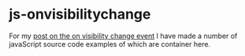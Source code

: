 # js-onvisibilitychange

For my [post on the on visibility change event](https://dustinpfister.github.io/2020/10/17/js-onvisibilitychange/) I have made a number of javaScript source code examples of which are container here.


